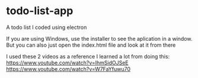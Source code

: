 # todo-list-app
A todo list I coded using electron 

If you are using Windows, use the installer to see the aplication in a window. But you can also just open the index.html file and look at it from there

I used these 2 videos as a reference I learned a lot from doing this:
https://www.youtube.com/watch?v=IhmSidOJSeE
https://www.youtube.com/watch?v=W7FaYfuwu70
